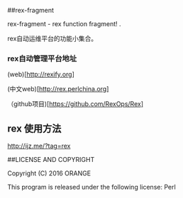 ##rex-fragment


 rex-fragment  - rex function fragment! .

  rex自动运维平台的功能小集合。

### rex自动管理平台地址

  (web)[http://rexify.org] 
 
 (中文web)[http://rex.perlchina.org]
  
（github项目)[https://github.com/RexOps/Rex]

## rex 使用方法
  
   http://ijz.me/?tag=rex

##LICENSE AND COPYRIGHT

Copyright (C) 2016 ORANGE

This program is released under the following license: Perl

